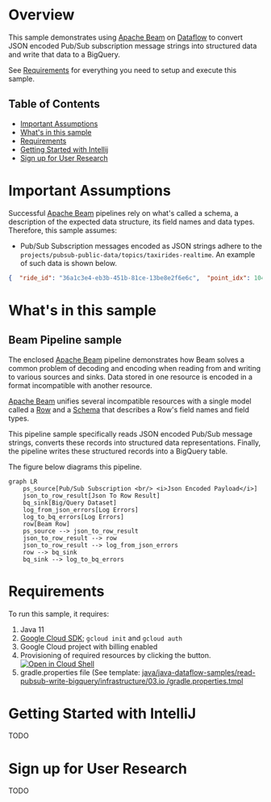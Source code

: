 # Overview

This sample demonstrates using [Apache Beam](https://beam.apache.org/) on [Dataflow](https://cloud.google.com/dataflow)
to convert JSON encoded Pub/Sub subscription message strings into structured data and write that data to a BigQuery.

See [Requirements](#requirements) for everything you need to setup and execute
this sample.

## Table of Contents
* [Important Assumptions](#important-assumptions)
* [What's in this sample](#whats-in-this-sample)
* [Requirements](#requirements)
* [Getting Started with Intellij](#getting-started-with-intellij)
* [Sign up for User Research](#sign-up-for-user-research)

# Important Assumptions

Successful [Apache Beam](https://beam.apache.org/) pipelines rely on what's called a schema, a description of the
expected data structure, its field names and data types.
Therefore, this sample assumes:
- Pub/Sub Subscription messages encoded as JSON strings adhere to the
`projects/pubsub-public-data/topics/taxirides-realtime`.  An example of such data is shown below.
```json
{  "ride_id": "36a1c3e4-eb3b-451b-81ce-13be8e2f6e6c",  "point_idx": 1042,  "latitude": 40.721470000000004,  "longitude": -73.82676000000001,  "timestamp": "2023-02-08T14:02:34.28351-05:00",  "meter_reading": 23.425806,  "meter_increment": 0.02248158,  "ride_status": "enroute",  "passenger_count": 2}
```


# What's in this sample

## Beam Pipeline sample

The enclosed [Apache Beam](https://beam.apache.org/) pipeline demonstrates how
Beam solves a common problem of decoding and encoding when reading from and
writing to various sources and sinks.  Data stored in one resource is encoded in a format
incompatible with another resource.

[Apache Beam](https://beam.apache.org/) unifies several incompatible resources with a single model called a
[Row](https://beam.apache.org/releases/javadoc/current/org/apache/beam/sdk/values/Row.html) and a
[Schema](https://beam.apache.org/releases/javadoc/current/org/apache/beam/sdk/schemas/Schema.html)
that describes a Row's field names and field types.

This pipeline sample specifically reads JSON encoded Pub/Sub message strings, converts these
records into structured data representations.  Finally, the pipeline writes these structured records into a BigQuery
table.

The figure below diagrams this pipeline.

```mermaid
graph LR
    ps_source[Pub/Sub Subscription <br/> <i>Json Encoded Payload</i>]
    json_to_row_result[Json To Row Result]
    bq_sink[Big/Query Dataset]
    log_from_json_errors[Log Errors]
    log_to_bq_errors[Log Errors]
    row[Beam Row]
    ps_source --> json_to_row_result
    json_to_row_result --> row
    json_to_row_result --> log_from_json_errors
    row --> bq_sink
    bq_sink --> log_to_bq_errors
```

# Requirements

To run this sample, it requires:

1. Java 11
2. [Google Cloud SDK](https://cloud.google.com/sdk); `gcloud init`
  and `gcloud auth`
3. Google Cloud project with billing enabled 
4. Provisioning of required resources by clicking the button. [![Open in Cloud Shell](https://gstatic.com/cloudssh/images/open-btn.svg)](https://shell.cloud.google.com/cloudshell/editor?cloudshell_git_repo=https%3A%2F%2Fgithub.com%2FGoogleCloudPlatform%2Fcloud-code-samples&cloudshell_git_branch=v1&cloudshell_tutorial=cloud-shell-readme.md&cloudshell_working_dir=java%2Fjava-dataflow-samples%2Fread-pubsub-write-bigquery&show=terminal)
5. gradle.properties file (See template: [java/java-dataflow-samples/read-pubsub-write-bigquery/infrastructure/03.io
/gradle.properties.tmpl](infrastructure/03.io/gradle.properties.tmpl)

# Getting Started with IntelliJ

TODO

# Sign up for User Research

TODO
